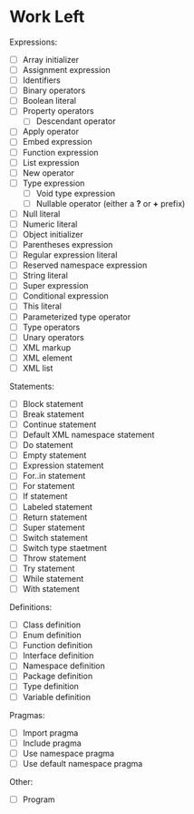 # Work Left

Expressions:

- [ ] Array initializer
- [ ] Assignment expression
- [ ] Identifiers
- [ ] Binary operators
- [ ] Boolean literal
- [ ] Property operators
  - [ ] Descendant operator
- [ ] Apply operator
- [ ] Embed expression
- [ ] Function expression
- [ ] List expression
- [ ] New operator
- [ ] Type expression
  - [ ] Void type expression
  - [ ] Nullable operator (either a **?** or **+** prefix)
- [ ] Null literal
- [ ] Numeric literal
- [ ] Object initializer
- [ ] Parentheses expression
- [ ] Regular expression literal
- [ ] Reserved namespace expression
- [ ] String literal
- [ ] Super expression
- [ ] Conditional expression
- [ ] This literal
- [ ] Parameterized type operator
- [ ] Type operators
- [ ] Unary operators
- [ ] XML markup 
- [ ] XML element
- [ ] XML list

Statements:

- [ ] Block statement
- [ ] Break statement
- [ ] Continue statement
- [ ] Default XML namespace statement
- [ ] Do statement
- [ ] Empty statement
- [ ] Expression statement
- [ ] For..in statement
- [ ] For statement
- [ ] If statement
- [ ] Labeled statement
- [ ] Return statement
- [ ] Super statement
- [ ] Switch statement
- [ ] Switch type staetment
- [ ] Throw statement
- [ ] Try statement
- [ ] While statement
- [ ] With statement

Definitions:

- [ ] Class definition
- [ ] Enum definition
- [ ] Function definition
- [ ] Interface definition
- [ ] Namespace definition
- [ ] Package definition
- [ ] Type definition
- [ ] Variable definition

Pragmas:

- [ ] Import pragma
- [ ] Include pragma
- [ ] Use namespace pragma
- [ ] Use default namespace pragma

Other:

- [ ] Program